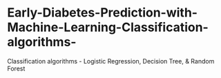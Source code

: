 # Early-Diabetes-Prediction-with-Machine-Learning-Classification-algorithms-
Classification algorithms - Logistic Regression, Decision Tree, &amp; Random Forest
